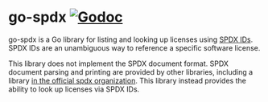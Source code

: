# go-spdx [![Godoc](https://godoc.org/github.com/mitchellh/go-spdx?status.svg)](https://godoc.org/github.com/mitchellh/go-spdx)

go-spdx is a Go library for listing and looking up licenses using
[SPDX IDs](https://spdx.org/licenses/). SPDX IDs are an unambiguous way
to reference a specific software license.

This library does not implement the SPDX document format. SPDX document
parsing and printing are provided by other libraries, including a library
[in the official spdx organization](https://github.com/spdx/tools-go). This
library instead provides the ability to look up licenses via SPDX IDs.
